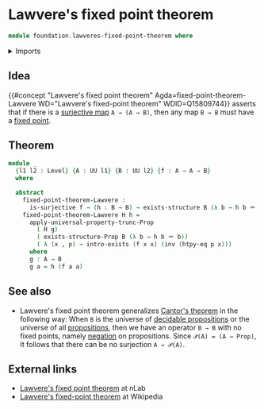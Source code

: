 # Lawvere's fixed point theorem

```agda
module foundation.lawveres-fixed-point-theorem where
```

<details><summary>Imports</summary>

```agda
open import foundation.dependent-pair-types
open import foundation.existential-quantification
open import foundation.function-extensionality
open import foundation.propositional-truncations
open import foundation.surjective-maps
open import foundation.universe-levels

open import foundation-core.identity-types
```

</details>

## Idea

{{#concept "Lawvere's fixed point theorem" Agda=fixed-point-theorem-Lawvere WD="Lawvere's fixed-point theorem" WDID=Q15809744}}
asserts that if there is a [surjective map](foundation.surjective-maps.md)
`A → (A → B)`, then any map `B → B` must have a
[fixed point](foundation.fixed-points-endofunctions.md).

## Theorem

```agda
module _
  {l1 l2 : Level} {A : UU l1} {B : UU l2} {f : A → A → B}
  where

  abstract
    fixed-point-theorem-Lawvere :
      is-surjective f → (h : B → B) → exists-structure B (λ b → h b ＝ b)
    fixed-point-theorem-Lawvere H h =
      apply-universal-property-trunc-Prop
        ( H g)
        ( exists-structure-Prop B (λ b → h b ＝ b))
        ( λ (x , p) → intro-exists (f x x) (inv (htpy-eq p x)))
      where
      g : A → B
      g a = h (f a a)
```

## See also

- Lawvere's fixed point theorem generalizes
  [Cantor's theorem](foundation.cantors-theorem.md) in the following way: When
  `B` is the universe of
  [decidable propositions](foundation-core.decidable-propositions.md) or the
  universe of all [propositions](foundation-core.propositions.md), then we have
  an operator `B → B` with no fixed points, namely
  [negation](foundation-core.negation.md) on propositions. Since
  `𝒫(A) = (A → Prop)`, It follows that there can be no surjection `A → 𝒫(A)`.

## External links

- [Lawvere's fixed point theorem](https://ncatlab.org/nlab/show/Lawvere%27s+fixed+point+theorem)
  at $n$Lab
- [Lawvere's fixed-point theorem](https://en.wikipedia.org/wiki/Lawvere%27s_fixed-point_theorem)
  at Wikipedia
